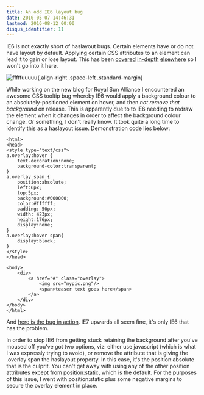 ```yaml
---
title: An odd IE6 layout bug
date: 2010-05-07 14:46:31
lastmod: 2016-08-12 00:00
disqus_identifier: 11
---
```


IE6 is not exactly short of haslayout bugs. Certain elements have or do not have layout by default. Applying certain CSS attributes to an element can lead it to gain or lose layout. This has been [covered](http://www.satzansatz.de/cssd/onhavinglayout.html) [in-depth](http://haslayout.net/) [elsewhere](http://css-class.com/articles/explorer/guillotine/) so I won't go into it here.

![fffffuuuuu](http://hollsk.co.uk/hollsk/images/uploads/4be460078e19a.jpg){.align-right .space-left .standard-margin}

While working on the new blog for Royal Sun Alliance I encountered an awesome CSS tooltip bug whereby IE6 would apply a background colour to an absolutely-positioned element on hover, and then _not remove that background_ on release. This is apparently due to to IE6 needing to redraw the element when it changes in order to affect the background colour change. Or something, I don't really know. It took quite a long time to identify this as a haslayout issue. Demonstration code lies below:

```
<html>
<head>
<style type="text/css">
a.overlay:hover {
	text-decoration:none;
	background-color:transparent;
}
a.overlay span { 
	position:absolute; 
	left:6px; 
	top:5px; 
	background:#000000; 
	color:#ffffff; 
	padding: 50px; 
	width: 423px; 
	height:176px; 
	display:none; 
}
a.overlay:hover span{
	display:block;
}
</style>
</head>

<body>
	<div>
		<a href="#" class="overlay">
			<img src="mypic.png"/>
			<span>teaser text goes here</span>
		</a>
	</div>
</body>
</html>
```

And [here is the bug in action](http://www.hollsk.co.uk/files/haslayoutbug.html). IE7 upwards all seem fine, it's only IE6 that has the problem.

In order to stop IE6 from getting stuck retaining the background after you've moused off you've got two options, viz: either use javascript (which is what I was expressly trying to avoid), or remove the attribute that is giving the .overlay span the haslayout property. In this case, it's the position:absolute that is the culprit. You can't get away with using any of the other position attributes except from position:static, which is the default. For the purposes of this issue, I went with position:static plus some negative margins to secure the overlay element in place.